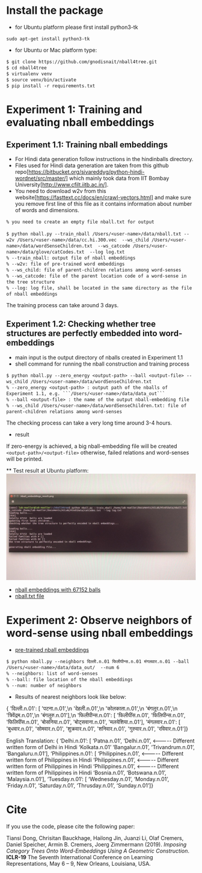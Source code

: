 # Install the package

* for Ubuntu platform please first install python3-tk
```
sudo apt-get install python3-tk
```

* for Ubuntu or Mac platform type:

```
$ git clone https://github.com/gnodisnait/nball4tree.git
$ cd nball4tree
$ virtualenv venv
$ source venv/bin/activate
$ pip install -r requirements.txt

```

# Experiment 1:  Training and evaluating nball embeddings
## Experiment 1.1: Training nball embeddings
* For Hindi data generation follow instructions in the hindinballs directory.
* Files used for Hindi data generation are taken from this github repo[https://bitbucket.org/sivareddyg/python-hindi-wordnet/src/master/] which mainly took data from IIT Bombay University[http://www.cfilt.iitb.ac.in/]. 
* You need to download w2v from this website[https://fasttext.cc/docs/en/crawl-vectors.html] and make sure you remove first line of this file as it contains information about number of words and dimensions.
```
% you need to create an empty file nball.txt for output

$ python nball.py --train_nball /Users/<user-name>/data/nball.txt --w2v /Users/<user-name>/data/cc.hi.300.vec  --ws_child /Users/<user-name>/data/wordSenseChildren.txt  --ws_catcode /Users/<user-name>/data/glove/catCodes.txt  --log log.txt
% --train_nball: output file of nball embeddings
% --w2v: file of pre-trained word embeddings
% --ws_child: file of parent-children relations among word-senses
% --ws_catcode: file of the parent location code of a word-sense in the tree structure
% --log: log file, shall be located in the same directory as the file of nball embeddings
```
The training process can take around 3 days. 


## Experiment 1.2: Checking whether tree structures are perfectly embedded into word-embeddings
* main input is the output directory of nballs created in Experiment 1.1
* shell command for running the nball construction and training process
```
$ python nball.py --zero_energy <output-path> --ball <output-file> --ws_child /Users/<user-name>/data/wordSenseChildren.txt
% --zero_energy <output-path> : output path of the nballs of Experiment 1.1, e.g. ```/Users/<user-name>/data/data_out```
% --ball <output-file> : the name of the output nball-embedding file
% --ws_child /Users/<user-name>/data/wordSenseChildren.txt: file of parent-children relations among word-senses
```
The checking process can take a very long time around 3-4 hours.
* result

If zero-energy is achieved, a big nball-embedding file will be created ```<output-path>/<output-file>```
otherwise, failed relations and word-senses will be printed.

** Test result at Ubuntu platform:
![](https://github.com/fnc11/nball4tree/blob/master/pic/ubuntu_result.jpeg)
 
- [nball embeddings with 67152 balls](https://drive.google.com/open?id=1d-D7AF9rl2g_QFAGLD-m3N0DT_5-uZLS)
- [nball.txt file](https://drive.google.com/open?id=1JWNuc2eBTWDrbG1MCdHlWtxenGVKX8to) 

# Experiment 2: Observe neighbors of word-sense using nball embeddings
* [pre-trained nball embeddings](https://drive.google.com/open?id=1d-D7AF9rl2g_QFAGLD-m3N0DT_5-uZLS)
```
$ python nball.py --neighbors दिल्ली.n.01 फिलीपीन्स.n.01 मंगलवार.n.01 --ball /Users/<user-name>/data/data_out/  --num 6
% --neighbors: list of word-senses
% --ball: file location of the nball embeddings
% --num: number of neighbors
```

* Results of nearest neighbors look like below:

{   'दिल्ली.n.01': [   'पटना.n.01',\n
                       'देहली.n.01',\n
                       'कोलकाता.n.01',\n
                       'बंगलूर.n.01',\n
                       'त्रिवेंद्रम.n.01',\n
                       'बंगलुरु.n.01'],\n
    'फिलीपीन्स.n.01': [   'फिलीपींस.n.01',
                          'फिलिपीन्स.n.01',
                          'फिलिपींस.n.01',
                          'बोसनिया.n.01',
                          'बोट्सवाना.n.01',
                          'मलयेशिया.n.01'],
    'मंगलवार.n.01': [   'बुधवार.n.01',
                        'सोमवार.n.01',
                        'शुक्रवार.n.01',
                        'शनिवार.n.01',
                        'गुरुवार.n.01',
                        'रविवार.n.01']}

English Translation:
{ ‘Delhi.n.01’: [   ‘Patna.n.01’,
		‘Delhi.n.01’,  <----- Different written form of Delhi in Hindi
		‘Kolkata.n.01’
		‘Bangalur.n.01’,
		‘Trivandrum.n.01’,
		‘Bangaluru.n.01’],
‘Philippines.n.01’: [   ‘Philippines.n.01’,  <----- Different written form of Philippines in Hindi
		      ‘Philippines.n.01’,  <----- Different written form of Philippines in Hindi
		      ‘Philippines.n.01’,  <----- Different written form of Philippines in Hindi
		      ‘Bosnia.n.01’,
		      ‘Botswana.n.01’,
		      ‘Malaysia.n.01’],
‘Tuesday.n.01’: [   ‘Wednesday.n.01’,
		      ‘Monday.n.01’,
		      ‘Friday.n.01’,
		      ‘Saturday.n.01’,
		      ‘Thrusday.n.01’,
		      ‘Sunday.n.01’]}


# Cite

If you use the code, please cite the following paper:

Tiansi Dong, Chrisitan Bauckhage, Hailong Jin, Juanzi Li, Olaf Cremers, Daniel Speicher, Armin B. Cremers, Joerg Zimmermann (2019). *Imposing Category Trees Onto Word-Embeddings Using A Geometric Construction*. **ICLR-19** The Seventh International Conference on Learning Representations, May 6 – 9, New Orleans, Louisiana, USA.

